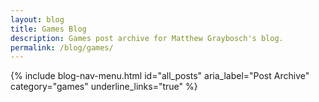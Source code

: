 ```yaml
---
layout: blog
title: Games Blog
description: Games post archive for Matthew Graybosch's blog.
permalink: /blog/games/
---
```


{% include blog-nav-menu.html id="all_posts" aria_label="Post Archive" category="games" underline_links="true" %}
